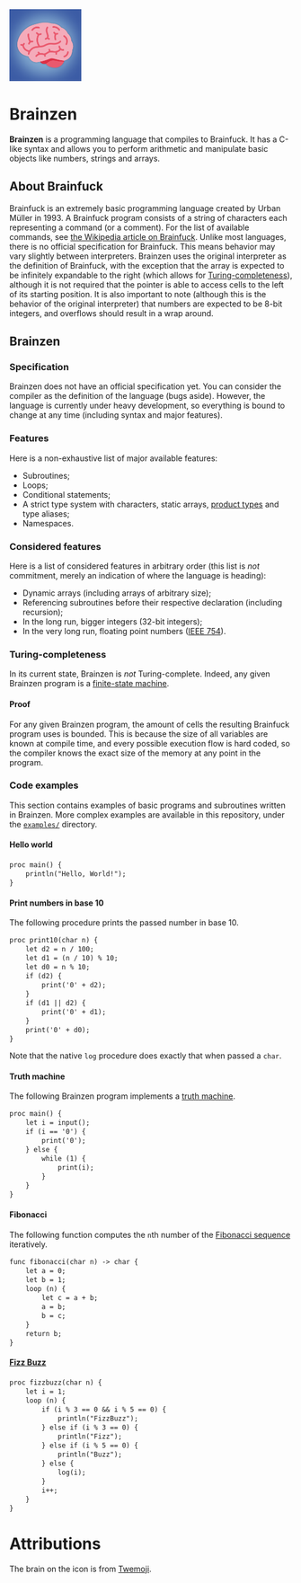 <img src="assets/icon.svg" alt="Brainzen icon: a brain over a blue background" width="128">

# Brainzen

**Brainzen** is a programming language that compiles to Brainfuck. It has a C-like syntax and allows you to perform arithmetic and manipulate basic objects like numbers, strings and arrays.

## About Brainfuck

Brainfuck is an extremely basic programming language created by Urban Müller in 1993. A Brainfuck program consists of a string of characters each representing a command (or a comment). For the list of available commands, see [the Wikipedia article on Brainfuck](https://en.wikipedia.org/wiki/Brainfuck#Commands). Unlike most languages, there is no official specification for Brainfuck. This means behavior may vary slightly between interpreters. Brainzen uses the original interpreter as the definition of Brainfuck, with the exception that the array is expected to be infinitely expandable to the right (which allows for [Turing-completeness](https://en.wikipedia.org/wiki/Turing_completeness)), although it is not required that the pointer is able to access cells to the left of its starting position. It is also important to note (although this is the behavior of the original interpreter) that numbers are expected to be 8-bit integers, and overflows should result in a wrap around.

## Brainzen

### Specification

Brainzen does not have an official specification yet. You can consider the compiler as the definition of the language (bugs aside). However, the language is currently under heavy development, so everything is bound to change at any time (including syntax and major features).

### Features

Here is a non-exhaustive list of major available features:

- Subroutines;
- Loops;
- Conditional statements;
- A strict type system with characters, static arrays, [product types](https://en.wikipedia.org/wiki/Product_type) and type aliases;
- Namespaces.

### Considered features

Here is a list of considered features in arbitrary order (this list is *not* commitment, merely an indication of where the language is heading):

- Dynamic arrays (including arrays of arbitrary size);
- Referencing subroutines before their respective declaration (including recursion);
- In the long run, bigger integers (32-bit integers);
- In the very long run, floating point numbers ([IEEE 754](https://en.wikipedia.org/wiki/IEEE_754)).

### Turing-completeness

In its current state, Brainzen is *not* Turing-complete. Indeed, any given Brainzen program is a [finite-state machine](https://en.wikipedia.org/wiki/Finite-state_machine).

#### Proof

For any given Brainzen program, the amount of cells the resulting Brainfuck program uses is bounded. This is because the size of all variables are known at compile time, and every possible execution flow is hard coded, so the compiler knows the exact size of the memory at any point in the program.

### Code examples

This section contains examples of basic programs and subroutines written in Brainzen. More complex examples are available in this repository, under the [`examples/`](examples) directory.

#### Hello world

```brainzen
proc main() {
    println("Hello, World!");
}
```

#### Print numbers in base 10

The following procedure prints the passed number in base 10.

```brainzen
proc print10(char n) {
    let d2 = n / 100;
    let d1 = (n / 10) % 10;
    let d0 = n % 10;
    if (d2) {
        print('0' + d2);
    }
    if (d1 || d2) {
        print('0' + d1);
    }
    print('0' + d0);
}
```

Note that the native `log` procedure does exactly that when passed a `char`.

#### Truth machine

The following Brainzen program implements a [truth machine](https://esolangs.org/wiki/Truth-machine).

```braiznen
proc main() {
    let i = input();
    if (i == '0') {
        print('0');
    } else {
        while (1) {
            print(i);
        }
    }
}
```

#### Fibonacci

The following function computes the `n`th number of the [Fibonacci sequence](https://en.wikipedia.org/wiki/Fibonacci_number) iteratively.

```brainzen
func fibonacci(char n) -> char {
    let a = 0;
    let b = 1;
    loop (n) {
        let c = a + b;
        a = b;
        b = c;
    }
    return b;
}
```

#### [Fizz Buzz](https://en.wikipedia.org/wiki/Fizz_buzz)

```brainzen
proc fizzbuzz(char n) {
    let i = 1;
    loop (n) {
        if (i % 3 == 0 && i % 5 == 0) {
            println("FizzBuzz");
        } else if (i % 3 == 0) {
            println("Fizz");
        } else if (i % 5 == 0) {
            println("Buzz");
        } else {
            log(i);
        }
        i++;
    }
}
```

# Attributions

The brain on the icon is from [Twemoji](https://twemoji.twitter.com/).
